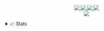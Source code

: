 <p align = "center">

<!--
<a href="https://github.com/AlexKintis">
    <img src="https://avatars.githubusercontent.com/u/14829430?v=4">
</a>
-->

<!-- Socials and CV -->
<!-- 
<a href="">
    <img src="https://img.shields.io/badge/PDF-CV-red?style=flat-square&logo=adobe">
</a>
-->

<a href="https://www.linkedin.com/in/alexandros-kintis/">
    <img src="https://img.shields.io/badge/-Linkedin-blue?style=flat&logo=linkedin">
</a>

<a href="mailto:kintisalexandros@gmail.com">
    <img src="https://img.shields.io/badge/-Email-red?style=flat&logo=gmail&logoColor=white">
</a>

<a href="https://github.com/AlexKintis/">
    <img src="https://komarev.com/ghpvc/?username=AlexKintis&style=flat" />
</a>

<a href="https://profile-summary-for-github.com/user/AlexKintis">
    <img src="https://img.shields.io/badge/-Profile%20Summary-orange?style=flat-square&logo=github">
</a>

<br>

<!-- GitHub Statistics -->
<a href="https://github.com/AlexKintis">
    <img src="https://github-stats-alpha.vercel.app/api?username=AlexKintis&cc=000&tc=fff&ic=fff&bc=000">
</a>

</p>

<details>
<summary>📈 Stats</summary>
<br>
My Github Stats

![](http://github-profile-summary-cards.vercel.app/api/cards/profile-details?username=AlexKintis&theme=github_dark) 

![](http://github-profile-summary-cards.vercel.app/api/cards/repos-per-language?username=AlexKintis&theme=github_dark) 

![](http://github-profile-summary-cards.vercel.app/api/cards/most-commit-language?username=AlexKintis&theme=github_dark)

![](http://github-profile-summary-cards.vercel.app/api/cards/productive-time?username=AlexKintis&theme=github_dark&utcOffset=8)

<br>
</details>

<!--
**AlexKintis/AlexKintis** is a ✨ _special_ ✨ repository because its `README.md` (this file) appears on your GitHub profile.

Here are some ideas to get you started:

- 🔭 I’m currently working on ...
- 🌱 I’m currently learning ...
- 👯 I’m looking to collaborate on ...
- 🤔 I’m looking for help with ...
- 💬 Ask me about ...
- 📫 How to reach me: ...
- 😄 Pronouns: ...
- ⚡ Fun fact: ...
-->
